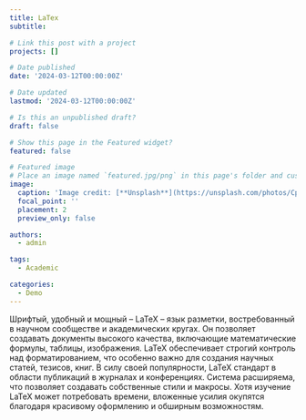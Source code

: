 ```yaml
---
title: LaTex
subtitle:

# Link this post with a project
projects: []

# Date published
date: '2024-03-12T00:00:00Z'

# Date updated
lastmod: '2024-03-12T00:00:00Z'

# Is this an unpublished draft?
draft: false

# Show this page in the Featured widget?
featured: false

# Featured image
# Place an image named `featured.jpg/png` in this page's folder and customize its options here.
image:
  caption: 'Image credit: [**Unsplash**](https://unsplash.com/photos/CpkOjOcXdUY)'
  focal_point: ''
  placement: 2
  preview_only: false

authors:
  - admin

tags:
  - Academic

categories:
  - Demo
---
```






Шрифтый, удобный и мощный – LaTeX – язык разметки, востребованный в научном сообществе и академических кругах. Он позволяет создавать документы высокого качества, включающие математические формулы, таблицы, изображения. LaTeX обеспечивает строгий контроль над форматированием, что особенно важно для создания научных статей, тезисов, книг. В силу своей популярности, LaTeX стандарт в области публикаций в журналах и конференциях. Система расширяема, что позволяет создавать собственные стили и макросы. Хотя изучение LaTeX может потребовать времени, вложенные усилия окупятся благодаря красивому оформлению и обширным возможностям.
